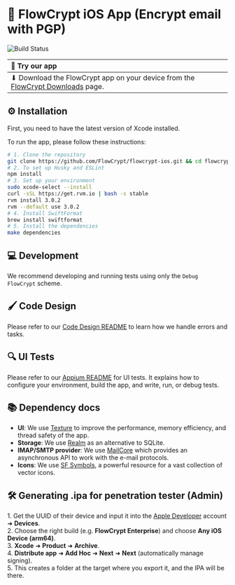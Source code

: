 # 📱 FlowCrypt iOS App (Encrypt email with PGP)

![Build Status](https://flowcrypt.semaphoreci.com/badges/flowcrypt-ios.svg?key=9bd38bf4-4a38-4cb3-b551-38302af1eb07)

| 👋 Try our app                                                                                                   |
|:-----------------------------------------------------------------------------------------------------------------|
| ⬇ Download the FlowCrypt app on your device from the [FlowCrypt Downloads](https://flowcrypt.com/download) page. |

## ⚙️ Installation

First, you need to have the latest version of Xcode installed.

To run the app, please follow these instructions:

```sh
# 1. Clone the repository
git clone https://github.com/FlowCrypt/flowcrypt-ios.git && cd flowcrypt-ios
# 2. To set up Husky and ESLint
npm install
# 3. Set up your environment
sudo xcode-select --install
curl -sSL https://get.rvm.io | bash -s stable
rvm install 3.0.2
rvm --default use 3.0.2
# 4. Install SwiftFormat
brew install swiftformat
# 5. Install the dependencies
make dependencies
```

## 💻 Development

We recommend developing and running tests using only the `Debug FlowCrypt` scheme.

## 🖌️ Code Design

Please refer to our [Code Design README](./code-design.md) to learn how we handle errors and tasks.

## 🔍 UI Tests

Please refer to our [Appium README](./appium/README.md) for UI tests. It explains how to configure your environment, build the app, and write, run, or debug tests.

## 📚 Dependency docs

- **UI**: We use [Texture](https://texturegroup.org/docs/getting-started.html) to improve the performance, memory efficiency, and thread safety of the app.
- **Storage**: We use [Realm](https://www.mongodb.com/docs/realm/sdk/swift/realm-database/) as an alternative to SQLite.
- **IMAP/SMTP provider**: We use [MailCore](http://libmailcore.com/api/objc/index.html) which provides an asynchronous API to work with the e-mail protocols.
- **Icons**: We use [SF Symbols](https://developer.apple.com/sf-symbols/), a powerful resource for a vast collection of vector icons.

## 🛠️ Generating .ipa for penetration tester (Admin)

1\. Get the UUID of their device and input it into the [Apple Developer](https://developer.apple.com/account/) account &#10140; **Devices**.\
2\. Choose the right build (e.g. **FlowCrypt Enterprise**) and choose **Any iOS Device (arm64)**.\
3\. **Xcode** &#10140; **Product** &#10140; **Archive**.\
4\. **Distribute app** &#10140; **Add Hoc** &#10140; **Next** &#10140; **Next** (automatically manage signing).\
5\. This creates a folder at the target where you export it, and the IPA will be there.
